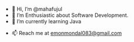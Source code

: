 - 👋 Hi, I’m @mahafujul
- 👀 I’m Enthusiastic about Software Development.
- 🌱 I’m currently learning Java
<!-- - 💞️ I’m looking to collaborate on ... -->
- 📫 Reach me at [emonmondal083@gmail.com](mailto:emonmondal083@gmail.com)

<!---
mahafujul/mahafujul is a ✨ special ✨ repository because its `README.md` (this file) appears on your GitHub profile.
You can click the Preview link to take a look at your changes.
--->
